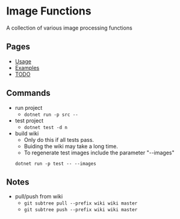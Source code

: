 # Image Functions #
A collection of various image processing functions

## Pages ##
* [Usage](../../wiki/usage)
* [Examples](../../wiki/examples)
* [TODO](../../wiki/todo)

## Commands ##
* run project
  * ```dotnet run -p src --```
* test project
  * ```dotnet test -d n```
* build wiki
  * Only do this if all tests pass.
  * Buiding the wiki may take a long time.
  * To regenerate test images include the parameter "--images"
  ```
  dotnet run -p test -- --images
  ```

## Notes ##
* pull/push from wiki
  * ```git subtree pull --prefix wiki wiki master```
  * ```git subtree push --prefix wiki wiki master```
